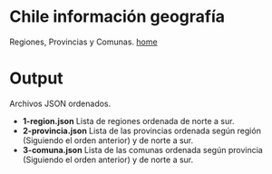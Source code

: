 # Chile información geografía

Regiones, Provincias y Comunas. 
[home](https://github.com/Norero/chile-data_geografia#chile-informaci%C3%B3n-geograf%C3%ADa)

# Output

Archivos JSON ordenados.

- **1-region.json**     Lista de regiones ordenada de norte a sur.
- **2-provincia.json**  Lista de las provincias ordenada según región (Siguiendo el orden anterior) y de norte a sur.
- **3-comuna.json**     Lista de las comunas ordenada según provincia (Siguiendo el orden anterior) y de norte a sur.
